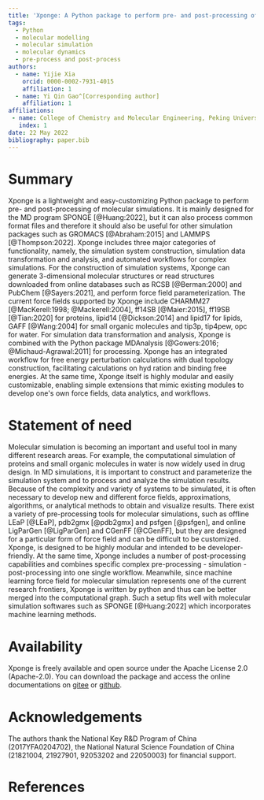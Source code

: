 ```yaml
---
title: 'Xponge: A Python package to perform pre- and post-processing of molecular simulations'
tags:
  - Python
  - molecular modelling
  - molecular simulation
  - molecular dynamics
  - pre-process and post-process
authors:
  - name: Yijie Xia
    orcid: 0000-0002-7931-4015
    affiliation: 1
  - name: Yi Qin Gao^[Corresponding author]
    affiliation: 1
affiliations:
 - name: College of Chemistry and Molecular Engineering, Peking University, China
   index: 1
date: 22 May 2022
bibliography: paper.bib
---
```


# Summary

Xponge is a lightweight and easy-customizing Python package to perform pre- and post-processing of molecular simulations. It is mainly designed for the MD program SPONGE [@Huang:2022], but it can also process common format files and therefore it should also be useful for other simulation packages such as GROMACS [@Abraham:2015] and LAMMPS [@Thompson:2022]. Xponge includes three major categories of functionality, namely, the simulation system construction, simulation data transformation and analysis, and automated workflows for complex simulations. For the construction of simulation systems, Xponge can generate 3-dimensional molecular structures or read structures downloaded from online databases such as RCSB [@Berman:2000] and PubChem [@Sayers:2021], and perform force field parameterization. The current force fields supported by Xponge include CHARMM27 [@MacKerell:1998; @Mackerell:2004], ff14SB [@Maier:2015], ff19SB [@Tian:2020] for proteins, lipid14 [@Dickson:2014] and lipid17 for lipids, GAFF [@Wang:2004] for small organic molecules and tip3p, tip4pew, opc for water. For simulation data transformation and analysis, Xponge is combined with the Python package MDAnalysis [@Gowers:2016; @Michaud-Agrawal:2011] for processing. Xponge has an integrated workflow for free energy perturbation calculations with dual topology construction, facilitating calculations on hyd	ration and binding free energies. At the same time, Xponge itself is highly modular and easily customizable, enabling simple extensions that mimic existing modules to develop one's own force fields, data analytics, and workflows.

# Statement of need

Molecular simulation is becoming an important and useful tool in many different research areas. For example, the computational simulation of proteins and small organic molecules in water is now widely used in drug design. In MD simulations, it is important to construct and parameterize the simulation system and to process and analyze the simulation results. Because of the complexity and variety of systems to be simulated, it is often necessary to develop new and different force fields, approximations, algorithms, or analytical methods to obtain and visualize results.
There exist a variety of pre-processing tools for molecular simulations, such as offline LEaP [@LEaP], pdb2gmx [@pdb2gmx] and psfgen [@psfgen], and online LigParGen [@LigParGen] and CGenFF [@CGenFF], but they are designed for a particular form of force field and can be difficult to be customized. Xponge, is designed to be highly modular and intended to be developer-friendly. At the same time, Xponge includes a number of post-processing capabilities and combines specific complex pre-processing - simulation - post-processing into one single workflow. Meanwhile, since machine learning force field for molecular simulation represents one of the current research frontiers, Xponge is written by python and thus can be better merged into the computational graph. Such a setup fits well with molecular simulation softwares such as SPONGE [@Huang:2022] which incorporates machine learning methods.

# Availability

Xponge is freely available and open source under the Apache License 2.0 (Apache-2.0). You can download the package and access the online documentations on [gitee](https://gitee.com/gao_hyp_xyj_admin/xponge) or [github](https://github.com/Xia-Yijie/Xponge).

# Acknowledgements

The authors thank the National Key R&D Program of China (2017YFA0204702), the National Natural Science Foundation of China (21821004, 21927901, 92053202 and 22050003) for financial support.

# References
